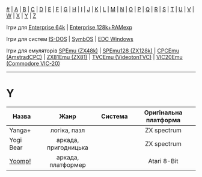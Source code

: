 [#](#/games-#.md) | [A](a/games-a.md) | [B](b/games-b.md) | [C](c/games-c.md) | [D](d/games-d.md) | [E](e/games-e.md) | [F](f/games-f.md) | [G](g/games-g.md) | [H](h/games-h.md) | [I](i/games-i.md) | [J](j/games-j.md) | [K](k/games-k.md) | [L](l/games-l.md) | [M](m/games-m.md) | [N](n/games-n.md) | [O](o/games-o.md) | [P](p/games-p.md) | [Q](q/games-q.md) | [R](r/games-r.md) | [S](s/games-s.md) | [T](t/games-t.md) | [U](u/games-u.md) | [V](v/games-v.md) | [W](w/games-w.md) | [X](x/games-x.md) | [Y](y/games-y.md) | [Z](z/games-z.md)

Ігри для [Enterprise 64k](games-ep64.md) | [Enterprise 128k+RAMexp](games-epramexp.md)

Ігри для систем [IS-DOS](games-is-dos.md) | [SymbOS](games-symbos.md) | [EDC Windows](games-edcw.md)

Ігри для емуляторів [SPEmu (ZX48k)](zxemu/games-zx48.md) | [SPEmu128 (ZX128k)](zxemu/games-zx128.md) | [CPCEmu (AmstradCPC)](cpcemu/games-cpc.md) | [ZX81Emu (ZX81)](zx81emu/games-zx81.md) | [TVCEmu (VideotonTVC)](tvcemu/games-tvc.md) | [VIC20Emu (Commodore VIC-20)](vic20emu/games-vic20.md)


----------

# Y

|Назва|Жанр|Система|Оригінальна платформа|
|-----|:-----:|:--:|:-------------------:|
|Yanga+|логіка, пазл||ZX spectrum|
|Yogi Bear|аркада, пригодницька||ZX spectrum|
|[Yoomp!](sg-yoomp.md)|аркада, платформер||Atari 8-Bit|